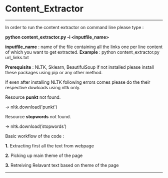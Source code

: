 # Content_Extractor

***********************************************************************************************************************

In order to run the content extractor on command line please type :

**python content_extractor.py -i <inputfile_name>**

**inputfile_name** : name of the file containing all the links one per line content of which you want to get extracted.
**Example** : python content_extractor.py url_links.txt

**Prerequisite** : NLTK, Sklearn, BeautifulSoup if not installed please install these packages using pip or any other method.

If even after installing NLTK following errors comes please do the their respective dowloads using nltk only.

Resource **punkt** not found.

  -> nltk.download('punkt')
  
Resource **stopwords** not found.

  -> nltk.download(’stopwords’)
  
Basic workflow of the code :

**1.** Extracting first all the text from webpage

**2.** Picking up main theme of the page

**3.** Retreiving Relavant text based on theme of the page

***********************************************************************************************************************



